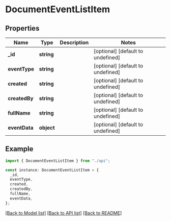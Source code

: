 # DocumentEventListItem

## Properties

| Name          | Type       | Description | Notes                             |
| ------------- | ---------- | ----------- | --------------------------------- |
| **\_id**      | **string** |             | [optional] [default to undefined] |
| **eventType** | **string** |             | [optional] [default to undefined] |
| **created**   | **string** |             | [optional] [default to undefined] |
| **createdBy** | **string** |             | [optional] [default to undefined] |
| **fullName**  | **string** |             | [optional] [default to undefined] |
| **eventData** | **object** |             | [optional] [default to undefined] |

## Example

```typescript
import { DocumentEventListItem } from "./api";

const instance: DocumentEventListItem = {
  _id,
  eventType,
  created,
  createdBy,
  fullName,
  eventData,
};
```

[[Back to Model list]](../README.md#documentation-for-models) [[Back to API list]](../README.md#documentation-for-api-endpoints) [[Back to README]](../README.md)
